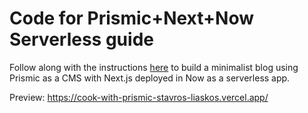 # Code for Prismic+Next+Now Serverless guide

Follow along with the instructions [here](https://vercel.com/guides/deploying-next-and-prismic-with-vercel) to build a minimalist blog using Prismic as a CMS with Next.js deployed in Now as a serverless app.

Preview: https://cook-with-prismic-stavros-liaskos.vercel.app/
